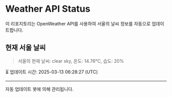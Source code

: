 
# Weather API Status

이 리포지토리는 OpenWeather API를 사용하여 서울의 날씨 정보를 자동으로 업데이트합니다.

## 현재 서울 날씨
> 서울의 현재 날씨: clear sky, 온도: 14.76°C, 습도: 20%

⏳ 업데이트 시간: 2025-03-13 06:28:27 (UTC)

---
자동 업데이트 봇에 의해 관리됩니다.
